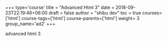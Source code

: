 +++
type='course'
title = "Advanced Html 3"
date = 2018-09-23T22:19:46+06:00
draft = false
author = "shibu dev"
toc = true
courses=['html']
course-tags=['html']
course-parents=['html']
weight= 3 
group_name='ad2'
+++

<!-- All taxonomy write plural format -->
advanced html 3
